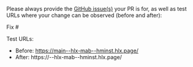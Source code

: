 Please always provide the [GitHub issue(s)](../issues) your PR is for, as well as test URLs where your change can be observed (before and after):

Fix #<gh-issue-id>

Test URLs:
- Before: https://main--hlx-mab--hminst.hlx.page/
- After: https://<branch>--hlx-mab--hminst.hlx.page/
